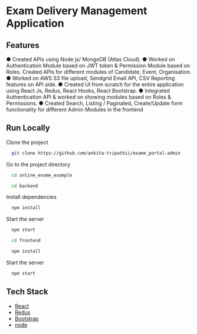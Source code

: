 # Exam Delivery Management Application



## Features

● Created APIs using Node js/ MongoDB (Atlas Cloud).
● Worked on Authentication Module based on JWT token & Permission Module based on Roles.
Created APIs for different modules of Candidate, Event, Organisation.
● Worked on AWS S3 file upload, Sendgrid Email API, CSV Reporting features on API side.
● Created UI from scratch for the entire application using React Js, Redux, React Hooks, React
Bootstrap.
● Integrated Authentication API & worked on showing modules based on Roles & Permissions.
● Created Search, Listing / Paginated, Create/Update form functionality for different Admin
Modules in the frontend





## Run Locally

Clone the project

```bash
  git clone https://github.com/ankita-tripathii/exame_portal-admin
```

Go to the project directory

```bash
  cd online_exame_example
```

```bash
  cd backend
```

Install dependencies

```bash
  npm install
```

Start the server

```bash
  npm start
```

```bash
  cd frontend
```

```bash
  npm install
```

Start the server

```bash
  npm start
```



## Tech Stack

* [React](https://reactjs.org/)
* [Redux](https://redux.js.org/)
* [Bootstrap](https://getbootstrap.com/)
* [node](https://nodejs.org/en)


